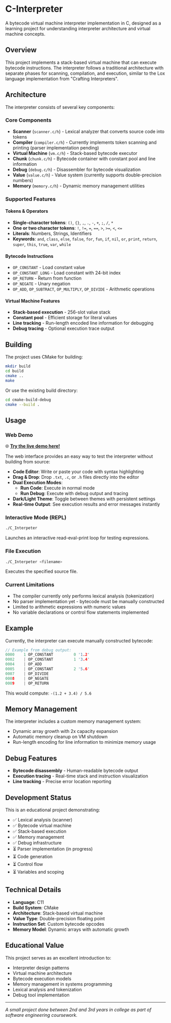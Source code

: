 # C-Interpreter

A bytecode virtual machine interpreter implementation in C, designed as a learning project for understanding interpreter architecture and virtual machine concepts.

## Overview

This project implements a stack-based virtual machine that can execute bytecode instructions. The interpreter follows a traditional architecture with separate phases for scanning, compilation, and execution, similar to the Lox language implementation from "Crafting Interpreters".

## Architecture

The interpreter consists of several key components:

### Core Components

- **Scanner** (`scanner.c/h`) - Lexical analyzer that converts source code into tokens
- **Compiler** (`compiler.c/h`) - Currently implements token scanning and printing (parser implementation pending)
- **Virtual Machine** (`vm.c/h`) - Stack-based bytecode executor
- **Chunk** (`chunk.c/h`) - Bytecode container with constant pool and line information
- **Debug** (`debug.c/h`) - Disassembler for bytecode visualization
- **Value** (`value.c/h`) - Value system (currently supports double-precision numbers)
- **Memory** (`memory.c/h`) - Dynamic memory management utilities

### Supported Features

#### Tokens & Operators
- **Single-character tokens**: `()`, `{}`, `,`, `.`, `-`, `+`, `;`, `/`, `*`
- **One or two character tokens**: `!`, `!=`, `=`, `==`, `>`, `>=`, `<`, `<=`
- **Literals**: Numbers, Strings, Identifiers
- **Keywords**: `and`, `class`, `else`, `false`, `for`, `fun`, `if`, `nil`, `or`, `print`, `return`, `super`, `this`, `true`, `var`, `while`

#### Bytecode Instructions
- `OP_CONSTANT` - Load constant value
- `OP_CONSTANT_LONG` - Load constant with 24-bit index
- `OP_RETURN` - Return from function
- `OP_NEGATE` - Unary negation
- `OP_ADD`, `OP_SUBTRACT`, `OP_MULTIPLY`, `OP_DIVIDE` - Arithmetic operations

#### Virtual Machine Features
- **Stack-based execution** - 256-slot value stack
- **Constant pool** - Efficient storage for literal values
- **Line tracking** - Run-length encoded line information for debugging
- **Debug tracing** - Optional execution trace output

## Building

The project uses CMake for building:

```bash
mkdir build
cd build
cmake ..
make
```

Or use the existing build directory:
```bash
cd cmake-build-debug
cmake --build .
```

## Usage

### Web Demo
🌐 **[Try the live demo here!](https://software-engineering-courses-homeworks.github.io/C-Interpreter/)**

The web interface provides an easy way to test the interpreter without building from source:
- **Code Editor**: Write or paste your code with syntax highlighting
- **Drag & Drop**: Drop `.txt`, `.c`, or `.h` files directly into the editor
- **Dual Execution Modes**: 
  - **Run Code**: Execute in normal mode
  - **Run Debug**: Execute with debug output and tracing
- **Dark/Light Theme**: Toggle between themes with persistent settings
- **Real-time Output**: See execution results and error messages instantly

### Interactive Mode (REPL)
```bash
./C_Interpeter
```
Launches an interactive read-eval-print loop for testing expressions.

### File Execution
```bash
./C_Interpeter <filename>
```
Executes the specified source file.

### Current Limitations
- The compiler currently only performs lexical analysis (tokenization)
- No parser implementation yet - bytecode must be manually constructed
- Limited to arithmetic expressions with numeric values
- No variable declarations or control flow statements implemented

## Example

Currently, the interpreter can execute manually constructed bytecode:

```c
// Example from debug output:
0000    1 OP_CONSTANT         0 '1.2'
0002    | OP_CONSTANT         1 '3.4'
0004    | OP_ADD
0005    | OP_CONSTANT         2 '5.6'
0007    | OP_DIVIDE
0008    | OP_NEGATE
0009    | OP_RETURN
```

This would compute: `-(1.2 + 3.4) / 5.6`

## Memory Management

The interpreter includes a custom memory management system:
- Dynamic array growth with 2x capacity expansion
- Automatic memory cleanup on VM shutdown
- Run-length encoding for line information to minimize memory usage

## Debug Features

- **Bytecode disassembly** - Human-readable bytecode output
- **Execution tracing** - Real-time stack and instruction visualization
- **Line tracking** - Precise error location reporting

## Development Status

This is an educational project demonstrating:
- ✅ Lexical analysis (scanner)
- ✅ Bytecode virtual machine
- ✅ Stack-based execution
- ✅ Memory management
- ✅ Debug infrastructure
- ⏳ Parser implementation (in progress)
- ⏳ Code generation
- ⏳ Control flow
- ⏳ Variables and scoping

## Technical Details

- **Language**: C11
- **Build System**: CMake
- **Architecture**: Stack-based virtual machine
- **Value Type**: Double-precision floating point
- **Instruction Set**: Custom bytecode opcodes
- **Memory Model**: Dynamic arrays with automatic growth

## Educational Value

This project serves as an excellent introduction to:
- Interpreter design patterns
- Virtual machine architecture
- Bytecode execution models
- Memory management in systems programming
- Lexical analysis and tokenization
- Debug tool implementation

---

*A small project done between 2nd and 3rd years in college as part of software engineering coursework.*

